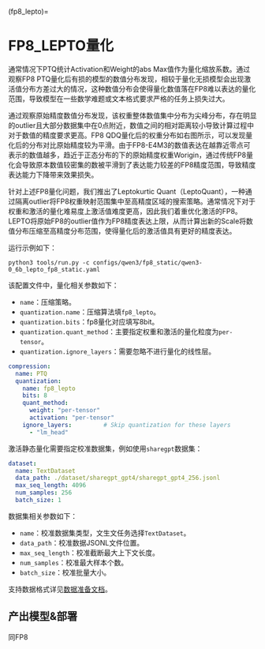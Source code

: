 (fp8_lepto)=

# FP8_LEPTO量化

通常情况下PTQ统计Activation和Weight的abs Max值作为量化缩放系数。通过观察FP8 PTQ量化后有损的模型的数值分布发现，相较于量化无损模型会出现激活值分布方差过大的情况，这种数值分布会使得量化数值落在FP8难以表达的量化范围，导致模型在一些数学难题或文本格式要求严格的任务上损失过大。


通过观察原始精度数值分布发现，该权重整体数值集中分布为尖峰分布，存在明显的outlier且大部分数据集中在0点附近，数值之间的相对距离较小导致计算过程中对于数值的精度要求更高。FP8 QDQ量化后的权重分布如右图所示，可以发现量化后的分布对比原始精度较为平滑。由于FP8-E4M3的数值表达在越靠近零点可表示的数值越多，趋近于正态分布的下的原始精度权重Worigin，通过传统FP8量化会导致原本数值较密集的数被平滑到了表达能力较差的FP8精度范围，导致精度表达能力下降带来效果损失。

针对上述FP8量化问题，我们推出了Leptokurtic Quant（LeptoQuant），一种通过隔离outlier将FP8权重映射范围集中至高精度区域的搜索策略。通常情况下对于权重和激活的量化难易度上激活值难度更高，因此我们着重优化激活的FP8。LEPTO将原始FP8的outlier值作为FP8精度表达上限，从而计算出新的Scale将数值分布压缩至高精度分布范围，使得量化后的激活值具有更好的精度表达。


运行示例如下：

```shell
python3 tools/run.py -c configs/qwen3/fp8_static/qwen3-0_6b_lepto_fp8_static.yaml
```

该配置文件中，量化相关参数如下：
- `name`：压缩策略。
- `quantization.name`：压缩算法填`fp8_lepto`。
- `quantization.bits`：fp8量化对应填写8bit。
- `quantization.quant_method`：主要指定权重和激活的量化粒度为`per-tensor`。
- `quantization.ignore_layers`：需要忽略不进行量化的线性层。

```yaml
compression:
  name: PTQ
  quantization:
    name: fp8_lepto
    bits: 8
    quant_method:
      weight: "per-tensor"
      activation: "per-tensor"
    ignore_layers:         # Skip quantization for these layers
      - "lm_head"
```

激活静态量化需要指定校准数据集，例如使用`sharegpt`数据集：

```yaml
dataset:
  name: TextDataset
  data_path: ./dataset/sharegpt_gpt4/sharegpt_gpt4_256.jsonl
  max_seq_length: 4096
  num_samples: 256
  batch_size: 1
```

数据集相关参数如下：
- `name`：校准数据集类型，文生文任务选择`TextDataset`。
- `data_path`：校准数据JSONL文件位置。
- `max_seq_length`：校准截断最大上下文长度。
- `num_samples`：校准最大样本个数。
- `batch_size`：校准批量大小。

支持数据格式详见[数据准备文档](../design/prepare_dataset.md)。


## 产出模型&部署

同FP8
